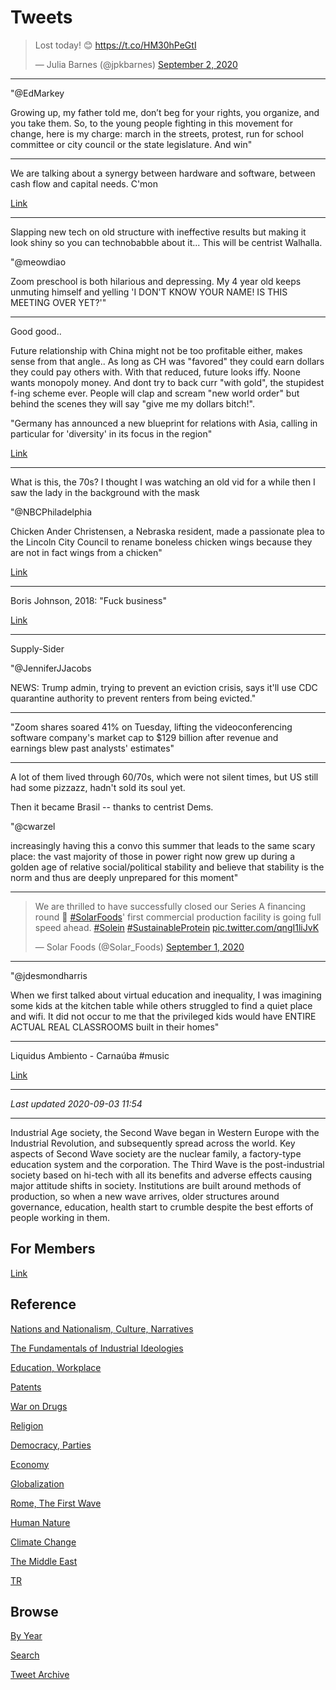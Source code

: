 # Tweets

<blockquote class="twitter-tweet"><p lang="en" dir="ltr">Lost today! 😊 <a href="https://t.co/HM30hPeGtI">https://t.co/HM30hPeGtI</a></p>&mdash; Julia Barnes (@jpkbarnes) <a href="https://twitter.com/jpkbarnes/status/1300966192849530886?ref_src=twsrc%5Etfw">September 2, 2020</a></blockquote> <script async src="https://platform.twitter.com/widgets.js" charset="utf-8"></script>

---

"@EdMarkey

Growing up, my father told me, don’t beg for your rights, you
organize, and you take them. So, to the young people fighting in this
movement for change, here is my charge: march in the streets, protest,
run for school committee or city council or the state legislature. And
win"

---

We are talking about a synergy between hardware and software, between
cash flow and capital needs. C'mon

[Link](https://youtu.be/emKcqBql4rs?t=201)

---

Slapping new tech on old structure with ineffective results but making
it look shiny so you can technobabble about it... This will be centrist
Walhalla.

"@meowdiao

Zoom preschool is both hilarious and depressing. My 4 year old keeps
unmuting himself and yelling 'I DON'T KNOW YOUR NAME! IS THIS MEETING
OVER YET?'"

---

Good good..

Future relationship with China might not be too profitable either,
makes sense from that angle.. As long as CH was "favored" they could
earn dollars they could pay others with. With that reduced, future looks
iffy. Noone wants monopoly money. And dont try to back curr "with
gold", the stupidest f-ing scheme ever. People will clap and scream
"new world order" but behind the scenes they will say "give me my
dollars bitch!".

"Germany has announced a new blueprint for relations with Asia, calling
in particular for 'diversity' in its focus in the region"

[Link](https://youtu.be/DeuZZoC4ICg)

---

What is this, the 70s? I thought I was watching an old vid for a while
then I saw the lady in the background with the mask

"@NBCPhiladelphia

Chicken Ander Christensen, a Nebraska resident, made a passionate plea
to the Lincoln City Council to rename boneless chicken wings because
they are not in fact wings from a chicken"

[Link](https://twitter.com/NBCPhiladelphia/status/1301213811458928640)

---

Boris Johnson, 2018: "Fuck business"

[Link](https://www.bbc.com/news/uk-politics-44618154)

---

Supply-Sider

"@JenniferJJacobs

NEWS: Trump admin, trying to prevent an eviction crisis, says it'll
use CDC quarantine authority to prevent renters from being evicted."

---

"Zoom shares soared 41% on Tuesday, lifting the videoconferencing
software company's market cap to $129 billion after revenue and
earnings blew past analysts' estimates"

---

A lot of them lived through 60/70s, which were not silent times, but
US still had some pizzazz, hadn't sold its soul yet.

Then it became Brasil -- thanks to centrist Dems.

"@cwarzel

increasingly having this a convo this summer that leads to the same
scary place: the vast majority of those in power right now grew up
during a golden age of relative social/political stability and believe
that stability is the norm and thus are deeply unprepared for this
moment"

---

<blockquote class="twitter-tweet"><p lang="en" dir="ltr">We are thrilled to have successfully closed our Series A financing round 🚀 <a href="https://twitter.com/hashtag/SolarFoods?src=hash&amp;ref_src=twsrc%5Etfw">#SolarFoods</a>&#39; first commercial production facility is going full speed ahead. <a href="https://twitter.com/hashtag/Solein?src=hash&amp;ref_src=twsrc%5Etfw">#Solein</a> <a href="https://twitter.com/hashtag/SustainableProtein?src=hash&amp;ref_src=twsrc%5Etfw">#SustainableProtein</a> <a href="https://t.co/qngI1liJvK">pic.twitter.com/qngI1liJvK</a></p>&mdash; Solar Foods (@Solar_Foods) <a href="https://twitter.com/Solar_Foods/status/1300776595037315072?ref_src=twsrc%5Etfw">September 1, 2020</a></blockquote> <script async src="https://platform.twitter.com/widgets.js" charset="utf-8"></script>

---

"@jdesmondharris

When we first talked about virtual education and inequality, I was
imagining some kids at the kitchen table while others struggled to
find a quiet place and wifi. It did not occur to me that the
privileged kids would have ENTIRE ACTUAL REAL CLASSROOMS built in
their homes"

---

Liquidus Ambiento - Carnaúba \#music

[Link](https://youtu.be/a_LpPsN5eNY)

---

*Last updated 2020-09-03 11:54*

---

Industrial Age society, the Second Wave began in Western Europe with
the Industrial Revolution, and subsequently spread across the
world. Key aspects of Second Wave society are the nuclear family, a
factory-type education system and the corporation. The Third Wave is
the post-industrial society based on hi-tech with all its benefits and
adverse effects causing major attitude shifts in society. Institutions
are built around methods of production, so when a new wave arrives,
older structures around governance, education, health start to crumble
despite the best efforts of people working in them.

## For Members

[Link](https://thirdwave-members.herokuapp.com)

## Reference

[Nations and Nationalism, Culture, Narratives](/2013/02/nations-and-nationalism.md)

[The Fundamentals of Industrial Ideologies](/2011/04/fundamentals-of-industrial-ideologies.md)

[Education, Workplace](2017/09/education-workplace.md)

[Patents](/2018/09/patents.md)

[War on Drugs](/2019/11/war-on-drugs.md)

[Religion](/2015/04/god-religion.md)

[Democracy, Parties](/2016/11/democracy.md)

[Economy](/2018/05/economy.md)

[Globalization](/2018/09/globalization.md)

[Rome, The First Wave](/2017/12/rome.md)

[Human Nature](/2020/07/human-nature.md)

[Climate Change](/2018/12/climate.md)

[The Middle East](/2019/07/middleeast.md)

[TR](../tr)

## Browse

[By Year](years.md)

[Search](search.html)

[Tweet Archive](/tweets/README.md)




